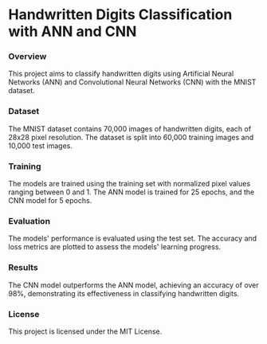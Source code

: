 # Handwritten Digits Classification with ANN and CNN

### Overview
This project aims to classify handwritten digits using Artificial Neural Networks (ANN) and Convolutional Neural Networks (CNN) with the MNIST dataset.

### Dataset
The MNIST dataset contains 70,000 images of handwritten digits, each of 28x28 pixel resolution. The dataset is split into 60,000 training images and 10,000 test images.

### Training
The models are trained using the training set with normalized pixel values ranging between 0 and 1. The ANN model is trained for 25 epochs, and the CNN model for 5 epochs.

### Evaluation
The models' performance is evaluated using the test set. The accuracy and loss metrics are plotted to assess the models' learning progress.

### Results
The CNN model outperforms the ANN model, achieving an accuracy of over 98%, demonstrating its effectiveness in classifying handwritten digits.

### License
This project is licensed under the MIT License.
